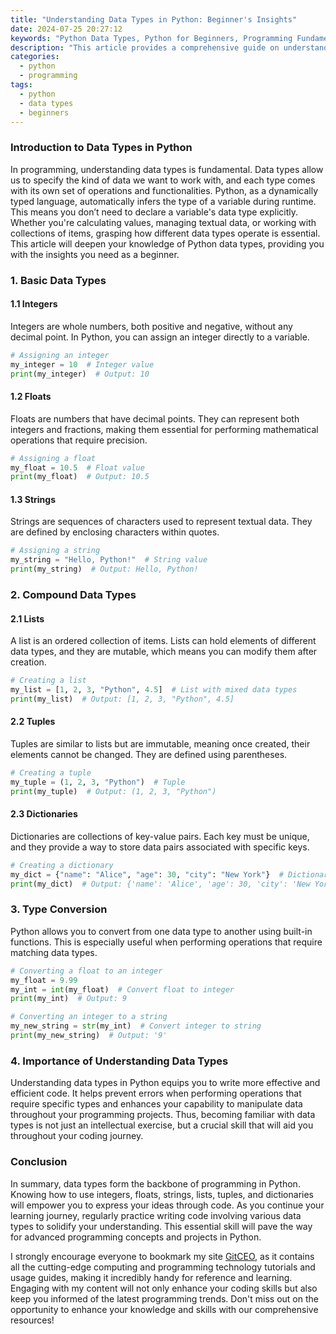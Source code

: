 ```yaml
---
title: "Understanding Data Types in Python: Beginner's Insights"
date: 2024-07-25 20:27:12
keywords: "Python Data Types, Python for Beginners, Programming Fundamentals, Learn Python"
description: "This article provides a comprehensive guide on understanding data types in Python, tailored for beginners. It covers essential concepts like integers, floats, strings, lists, tuples, and dictionaries, along with practical examples and clear explanations. By the end of this guide, readers will gain solid insights into how data types function within Python, empowering them to write effective code and utilize Python’s dynamic typing feature. Dive in to explore the foundational building blocks of Python programming."
categories:
  - python
  - programming
tags:
  - python
  - data types
  - beginners
---
```


### Introduction to Data Types in Python

In programming, understanding data types is fundamental. Data types allow us to specify the kind of data we want to work with, and each type comes with its own set of operations and functionalities. Python, as a dynamically typed language, automatically infers the type of a variable during runtime. This means you don’t need to declare a variable's data type explicitly. Whether you're calculating values, managing textual data, or working with collections of items, grasping how different data types operate is essential. This article will deepen your knowledge of Python data types, providing you with the insights you need as a beginner. 

<!-- more -->

### 1. Basic Data Types

#### 1.1 Integers

Integers are whole numbers, both positive and negative, without any decimal point. In Python, you can assign an integer directly to a variable.

```python
# Assigning an integer
my_integer = 10  # Integer value
print(my_integer)  # Output: 10
```

#### 1.2 Floats

Floats are numbers that have decimal points. They can represent both integers and fractions, making them essential for performing mathematical operations that require precision.

```python
# Assigning a float
my_float = 10.5  # Float value
print(my_float)  # Output: 10.5
```

#### 1.3 Strings

Strings are sequences of characters used to represent textual data. They are defined by enclosing characters within quotes.

```python
# Assigning a string
my_string = "Hello, Python!"  # String value
print(my_string)  # Output: Hello, Python!
```

### 2. Compound Data Types

#### 2.1 Lists

A list is an ordered collection of items. Lists can hold elements of different data types, and they are mutable, which means you can modify them after creation.

```python
# Creating a list
my_list = [1, 2, 3, "Python", 4.5]  # List with mixed data types
print(my_list)  # Output: [1, 2, 3, "Python", 4.5]
```

#### 2.2 Tuples

Tuples are similar to lists but are immutable, meaning once created, their elements cannot be changed. They are defined using parentheses.

```python
# Creating a tuple
my_tuple = (1, 2, 3, "Python")  # Tuple
print(my_tuple)  # Output: (1, 2, 3, "Python")
```

#### 2.3 Dictionaries

Dictionaries are collections of key-value pairs. Each key must be unique, and they provide a way to store data pairs associated with specific keys.

```python
# Creating a dictionary
my_dict = {"name": "Alice", "age": 30, "city": "New York"}  # Dictionary
print(my_dict)  # Output: {'name': 'Alice', 'age': 30, 'city': 'New York'}
```

### 3. Type Conversion

Python allows you to convert from one data type to another using built-in functions. This is especially useful when performing operations that require matching data types.

```python
# Converting a float to an integer
my_float = 9.99
my_int = int(my_float)  # Convert float to integer
print(my_int)  # Output: 9

# Converting an integer to a string
my_new_string = str(my_int)  # Convert integer to string
print(my_new_string)  # Output: '9'
```

### 4. Importance of Understanding Data Types

Understanding data types in Python equips you to write more effective and efficient code. It helps prevent errors when performing operations that require specific types and enhances your capability to manipulate data throughout your programming projects. Thus, becoming familiar with data types is not just an intellectual exercise, but a crucial skill that will aid you throughout your coding journey.

### Conclusion

In summary, data types form the backbone of programming in Python. Knowing how to use integers, floats, strings, lists, tuples, and dictionaries will empower you to express your ideas through code. As you continue your learning journey, regularly practice writing code involving various data types to solidify your understanding. This essential skill will pave the way for advanced programming concepts and projects in Python.

I strongly encourage everyone to bookmark my site [GitCEO](https://gitceo.com), as it contains all the cutting-edge computing and programming technology tutorials and usage guides, making it incredibly handy for reference and learning. Engaging with my content will not only enhance your coding skills but also keep you informed of the latest programming trends. Don't miss out on the opportunity to enhance your knowledge and skills with our comprehensive resources!